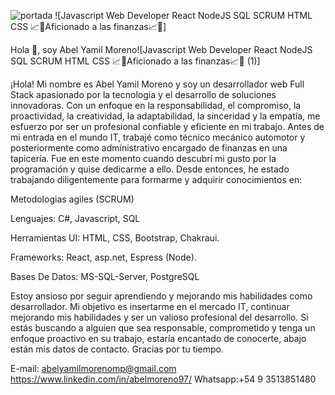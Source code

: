 ![portada](https://user-images.githubusercontent.com/113840807/233746508-b6bf8c94-743d-4682-be1f-00466c945291.png)
![Javascript Web Developer  React  NodeJS  SQL  SCRUM  HTML  CSS 📈💸Aficionado a las finanzas📈💸]

Hola 👋, soy Abel Yamil Moreno![Javascript Web Developer  React  NodeJS  SQL  SCRUM  HTML  CSS 📈💸Aficionado a las finanzas📈💸 (1)]


¡Hola! Mi nombre es Abel Yamil Moreno y soy un desarrollador web Full Stack apasionado por la tecnología y el desarrollo de soluciones innovadoras. Con un enfoque en la responsabilidad, el compromiso, la proactividad, la creatividad, la adaptabilidad, la sinceridad y la empatía, me esfuerzo por ser un profesional confiable y eficiente en mi trabajo.
Antes de mi entrada en el mundo IT, trabajé como técnico mecánico automotor y posteriormente como administrativo encargado de finanzas en una tapicería. Fue en este momento cuando descubrí mi gusto por la programación y quise dedicarme a ello. Desde entonces, he estado trabajando diligentemente para formarme y adquirir conocimientos en:

Metodologias agiles (SCRUM)

Lenguajes: C#, Javascript, SQL

Herramientas UI: HTML, CSS, Bootstrap, Chakraui.

Frameworks: React, asp.net, Espress (Node).

Bases De Datos: MS-SQL-Server, PostgreSQL
 
Estoy ansioso por seguir aprendiendo y mejorando mis habilidades como desarrollador. Mi objetivo es insertarme en el mercado IT, continuar mejorando mis habilidades y ser un valioso profesional del desarrollo.
Si estás buscando a alguien que sea responsable, comprometido y tenga un enfoque proactivo en su trabajo, estaría encantado de conocerte, abajo están mis datos de contacto. Gracias por tu tiempo.

E-mail: abelyamilmorenomp@gmail.com
https://www.linkedin.com/in/abelmoreno97/
Whatsapp:+54 9 3513851480
